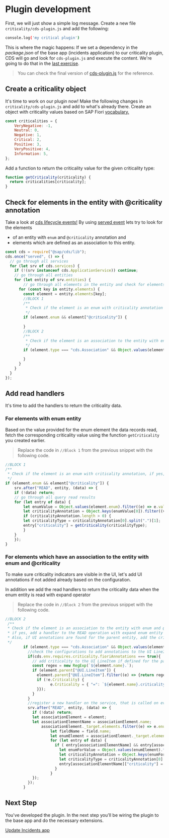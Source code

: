 # Plugin development

First, we will just show a simple log message. Create a new file `criticality/cds-plugin.js` and add the following:

```sh
console.log('my critical plugin')
```

This is where the magic happens: If we set a dependency in the _package.json_ of the base app (incidents application) to our criticality plugin, CDS will go and look for `cds-plugin.js` and execute the content. We're going to do that in the [last exercise](./4_extend_incidents_app.md).

>You can check the final version of [cds-plugin.js](./../cds-plugin.js) for the reference.

## Create a criticality object

It's time to work on our plugin now! Make the following changes in `criticality/cds-plugin.js` and add to what's already there.
Create an object with criticality values based on SAP Fiori [vocabulary.](https://sap.github.io/odata-vocabularies/vocabularies/UI.html#CriticalityType)

```js
const criticalities = {
    VeryNegative: -1,
    Neutral: 0,
    Negative: 1,
    Critical: 2,
    Positive: 3,
    VeryPositive: 4,
    Information: 5,
};
```

Add a function to return the criticality value for the given criticality type:

```js
function getCriticality(criticality) {
  return criticalities[criticality];
}
```

## Check for elements in the entity with @criticality annotation

Take a look at [cds lifecycle events!](https://cap.cloud.sap/docs/node.js/cds-server#lifecycle-events) By using [served event](https://cap.cloud.sap/docs/node.js/cds-server#served) lets try to look for the elements

- of an entity with `enum` and `@criticality` annotation and
- elements which are defined as an association to this entity.

```js
const cds = require("@sap/cds/lib");
cds.once("served", () => {
  // go through all services
  for (let srv of cds.services) {
    if (!(srv instanceof cds.ApplicationService)) continue;
    // go through all entities
    for (let entity of srv.entities) {
        // go through all elements in the entity and check for elements having association to the entity with enum and @criticality
      for (const key in entity.elements) {
        const element = entity.elements[key];
        //BLOCK 1 
        /**
         * Check if the element is an enum with criticality annotation
         */
        if (element.enum && element["@criticality"]) {
            
        }
        //BLOCK 2
        /**
         * Check if the element is an association to the entity with enum and @criticality annotation
         */
        if (element.type === "cds.Association" && Object.values(element._target.elements).some((e) => e.enum && e["@criticality"])) {

        }
      }
    }
  }
});
```

## Add read handlers

It's time to add the handlers to return the criticality data.

### For elements with enum entity

Based on the value provided for the enum element the data records read, fetch the corresponding criticality value using the function `getCriticality` you created earlier.

> Replace the code in `//Block 1` from the previous snippet with the following code.

```js
//BLOCK 1 
/**
 * Check if the element is an enum with criticality annotation, if yes, add a handler to the READ operation to add the criticality value of the entries
 */
if (element.enum && element["@criticality"]) {
    srv.after("READ", entity, (data) => {
    if (!data) return;
    // go through all query read results
    for (let entry of data) {
        let enumValue = Object.values(element.enum).filter((e) => e.val === entry[element.name]);
        let criticalityAnnotation = Object.keys(enumValue[0]).filter((v) => /^@criticality./.test(v));
        if (criticalityAnnotation.length > 0) {
        let criticalityType = criticalityAnnotation[0].split(".")[1];
        entry["criticality"] = getCriticality(criticalityType);
        }
    }
    });
}
```

### For elements which have an association to the entity with enum and @criticality

To make sure criticality indicators are visible in the UI, let's add UI annotations if not added already based on the configuration.

In addition we add the read handlers to return the criticality data when the enum entity is read with expand operator

> Replace the code in `//Block 2` from the previous snippet with the following code.

```js
//BLOCK 2
 /**
 * Check if the element is an association to the entity with enum and @criticality annotation
 * if yes, add a handler to the READ operation with expand enum entity to return criticality information.
 * Also, if UI annotations are found for the parent entity, add the criticality to the UI LineItem
 */
        if (element.type === "cds.Association" && Object.values(element._target.elements).some((e) => e.enum && e["@criticality"])) {
          //check the configurations to add annotations to the UI LineItem
          if(cds.env.requires.criticality.fioriAnnotations === true){
            // add criticality to the UI LineItem if defined for the parent entity
            const regex = new RegExp(`${element.name}.`);
            if (element.parent["@UI.LineItem"]) {
              element.parent["@UI.LineItem"].filter((e) => {return regex.test(Object.values(e.Value)[0]);}).map((e) => {
              if (!e.Criticality) {
                    e.Criticality = { "=": `${element.name}.criticality` };
              }});
            }
          }
          //register a new handler on the service, that is called on every read operation, if the operation extends the enum entity, we will return the criticality value
          srv.after("READ", entity, (data) => {
            if (!data) return;
            let associationElement = element;
            let associationElementName = associationElement.name;
                associationElement._target.elements.filter((e) => e.enum && e["@criticality"]).map((field) => {
                    let fieldName = field.name;
                    let enumElement = associationElement._target.elements[fieldName].enum;
                    for (let entry of data) {
                      if ( entry[associationElementName] && entry[associationElementName][fieldName]) {
                        let enumForValue = Object.values(enumElement).filter((e) =>e.val === entry[associationElementName][fieldName]);
                        let criticalityAnnotation = Object.keys(enumForValue[0]).filter((v) => /^@criticality./.test(v));
                        let criticalityType = criticalityAnnotation[0].split(".")[1];
                        entry[associationElementName]["criticality"] = getCriticality(criticalityType);
                      }
                    }
            });
          });
        }
```

## Next Step

You've developed the plugin. In the next step you'll be wiring the plugin to the base app and do the necessary extensions.

[Update Incidents app](./4_extend_incidents_app.md)
